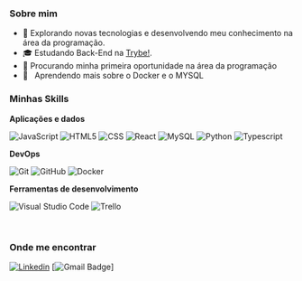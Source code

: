 
<h3>Sobre mim</h3>

- 🤔 Explorando novas tecnologias e desenvolvendo meu conhecimento na área da programação.
- 🎓 Estudando Back-End na <a href="https://www.betrybe.com/">Trybe!</a>.
- 💼 Procurando minha primeira oportunidade na área da programação
- 🌱 &nbsp; Aprendendo mais sobre o Docker e o MYSQL

<h3>Minhas Skills</h3>

**Aplicações e dados**

![JavaScript](https://img.shields.io/badge/-JavaScript-333333?style=flat&logo=javascript)
![HTML5](https://img.shields.io/badge/-HTML5-333333?style=flat&logo=HTML5)
![CSS](https://img.shields.io/badge/-CSS-333333?style=flat&logo=CSS3&logoColor=1572B6)
![React](https://img.shields.io/badge/-React-333333?style=flat&logo=react)
![MySQL](https://img.shields.io/badge/-MySQL-333333?style=flat&logo=mysql)
![Python](https://img.shields.io/badge/-Python-333333?style=flat&logo=python)
![Typescript](https://img.shields.io/badge/-Typescript-333333?style=flat&logo=trypescript)

**DevOps**

![Git](https://img.shields.io/badge/-Git-333333?style=flat&logo=git)
![GitHub](https://img.shields.io/badge/-GitHub-333333?style=flat&logo=github)
![Docker](https://img.shields.io/badge/-Docker-333333?style=flat&logo=docker)

**Ferramentas de desenvolvimento**

![Visual Studio Code](https://img.shields.io/badge/-Visual%20Studio%20Code-333333?style=flat&logo=visual-studio-code&logoColor=007ACC)
![Trello](https://img.shields.io/badge/-Trello-333333?style=flat&logo=trello&logoColor=007ACC)

<br/>


<h3>Onde me encontrar</h3>

[![Linkedin](https://img.shields.io/badge/-username-blue?style=flat-square&logo=Linkedin&logoColor=white&link=https://www.linkedin.com/in/luiz-henrique-silva-49b23b203/)](https://www.linkedin.com/in/luiz-henrique-silva-49b23b203/)
[![Gmail Badge](https://img.shields.io/badge/-luiz.henrique.ribeiro018@gmail.com-006bed?style=flat-square&logo=Gmail&logoColor=white&link=mailto:luiz.henrique.ribeiro018@gmail.com)]
